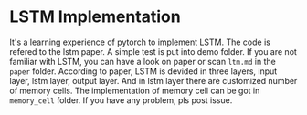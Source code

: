 # LSTM Implementation
It's a learning experience of pytorch to implement LSTM. The code is refered to the lstm paper. A simple test is put into demo folder. If you are not familiar with LSTM, you can have a look on paper or scan `ltm.md` in the `paper` folder. According to paper, LSTM is devided in three layers, input layer, lstm layer, output layer. And in lstm layer there are customized number of memory cells. The implementation of memory cell can be got in `memory_cell` folder. If you have any problem, pls post issue.
